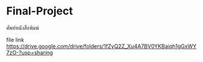 # Final-Project
ศัพท์หนังสือพิมพ์

file link
https://drive.google.com/drive/folders/1fZyQ2Z_Xu4A7BV0YKBaiqh1gGxWY7zO-?usp=sharing
